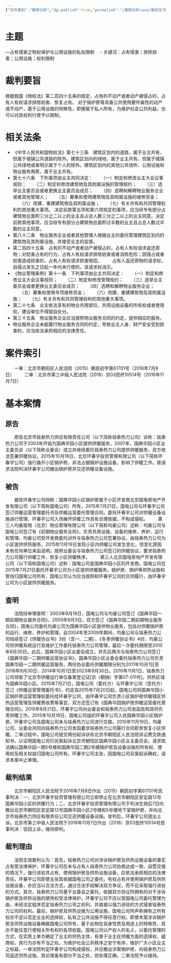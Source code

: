 ```yaml
---
{"文件类别":"案例分析","dg-publish":true,"permalink":"/案例分析case/裁判文书/北京市铭泰热力供应有限责任公司诉北京环春宇投资管理有限公司等侵权责任纠纷案/","dgPassFrontmatter":true,"created":"2024-10-25T08:50:11.531+08:00","updated":"2024-10-25T08:52:56.063+08:00"}
---
```




# 主题
—占有侵害之物权保护与公用设施的私权限制
　- 关键词：占有侵害；排除妨害；公用设施；权利限制
# 裁判要旨
根据我国《物权法》第二百四十五条的规定，占有的不动产或者动产被侵占的，占有人有权请求排除妨害、恢复占有。
对于锅炉房等具备公共使用要件属性的动产或不动产，基于公用设施的特殊性，即便属于私人所有，为维护社会公共利益，也可以对其权利行使予以限制。
# 相关法条
- 《中华人民共和国物权法》第七十三条　建筑区划内的道路，属于业主共有，但属于城镇公共道路的除外。建筑区划内的绿地，属于业主共有，但属于城镇公共绿地或者明示属于个人的除外。建筑区划内的其他公共场所、公用设施和物业服务用房，属于业主共有。
- 第七十六条　下列事项由业主共同决定：
　　（一）制定和修改业主大会议事规则；
　　（二）制定和修改建筑物及其附属设施的管理规约；
　　（三）选举业主委员会或者更换业主委员会成员；
　　（四）选聘和解聘物业服务企业或者其他管理人；
　　（五）筹集和使用建筑物及其附属设施的维修资金；
　　（六）改建、重建建筑物及其附属设施；
　　（七）有关共有和共同管理权利的其他重大事项。
	 决定前款第五项和第六项规定的事项，应当经专有部分占建筑物总面积三分之二以上的业主且占总人数三分之二以上的业主同意。决定前款其他事项，应当经专有部分占建筑物总面积过半数的业主且占总人数过半数的业主同意。
- 第八十二条　物业服务企业或者其他管理人根据业主的委托管理建筑区划内的建筑物及其附属设施，并接受业主的监督。
- 第二百四十五条　占有的不动产或者动产被侵占的，占有人有权请求返还原物；对妨害占有的行为，占有人有权请求排除妨害或者消除危险；因侵占或者妨害造成损害的，占有人有权请求损害赔偿。
　　占有人返还原物的请求权，自侵占发生之日起一年内未行使的，该请求权消灭。
- 《物业管理条例》第十一条　下列事项由业主共同决定：
　　（一）制定和修改业主大会议事规则；
　　（二）制定和修改管理规约；
　　（三）选举业主委员会或者更换业主委员会成员；
　　（四）选聘和解聘物业服务企业；
　　（五）筹集和使用专项维修资金；
　　（六）改建、重建建筑物及其附属设施；
　　（七）有关共有和共同管理权利的其他重大事项。
- 第二十七条　业主依法享有的物业共用部位、共用设施设备的所有权或者使用权，建设单位不得擅自处分。
- 第三十五条　物业服务企业应当按照物业服务合同的约定，提供相应的服务。
- 物业服务企业未能履行物业服务合同的约定，导致业主人身、财产安全受到损害的，应当依法承担相应的法律责任。
# 案件索引
　　一审：北京市朝阳区人民法院（2015）朝民初字第61701号（2016年7月8日）
　　二审：北京市第三中级人民法院（2016）京03民终10514号（2016年11月7日）
# 基本案情
## 原告
　　原告北京市铭泰热力供应有限责任公司（以下简称铭泰热力公司）诉称：铭泰热力公司于2003年开始为国典华园小区提供供暖服务，2007年，国典华园小区业主委员会（以下简称业委会）成立并继续委托铭泰热力公司提供供暖服务，双方依法签署供暖协议。2015年10月18日，北京环春宇投资管理有限公司（以下简称环春宇公司）强行撬开小区锅炉房，非法占据锅炉设施设备，影响了供暖工作。故请求法院判决环春宇公司撤出锅炉房并交还供暖设备设施。
## 被告
　　被告环春宇公司辩称：国典华园小区锅炉房属于小区开发商北京国电房地产开发有限公司（以下简称国电公司）所有，2015年7月21日，国电公司与环春宇公司签订供暖运营管理委托书及供暖运营委托管理合同，委托环春宇公司对供暖设备设施进行管理，环春宇公司入场展开供暖工作具有合理依据，不构成侵权。
　　第三人均豪居用（北京）物业管理有限公司（以下简称均豪公司）述称：均豪公司与国电公司签订有《前期物业服务合同》，负责共用设施、设备的维修、养护、运行和管理。均豪公司受开发商委托对外与铭泰热力公司签署协议，由铭泰热力公司为小区提供供热服务。2015年11月19日发现小区内供暖公司发生变化，但变化原因未有任何单位来函说明。按照业委会与铭泰热力公司签订的供暖协议，要求铭泰热力公司履行供暖工作，恢复小区供暖秩序。
　　第三人北京国电房地产开发有限公司（以下简称国电公司）述称：国电公司是国典华园小区的开发商。国电公司在2015年7月21日委托环春宇公司为小区提供供暖服务。锅炉房、锅炉等供热设施和管线归国电公司所有，国电公司认为应当按照和环春宇公司的合同履行，由环春宇公司为小区提供供暖服务。
## 查明
　　法院经审理查明：2003年8月18日，国电公司与均豪公司签订《国典华园一期前期物业服务合同》，2005年8月3日，双方签订《国典华园二期前期物业服务合同》，国电公司委托均豪公司为国典华园小区提供物业服务，包括对供暖锅炉房的运行、维修、养护和管理。自2004年至2009年期间，均豪公司与铭泰热力公司陆续签订《供暖协议书》3份（含一、二期）、《冬季供暖协议书》4份，均豪公司将供暖系统运行及维护工作委托铭泰热力公司管理，最后一次委托期限至2010年9月30日。此后，国典华园小区业委会成立，并先后两次与铭泰热力公司签订《国典华园一二期供暖运营协议书》，国典华园小区业委会委托铭泰热力公司负责国典华园一二期供暖运营服务。两份协议委托供暖期限分别为2011年10月1日至2016年9月30日、2014年10月1日至2023年9月30日。2010年11月1日，铭泰热力公司领取了北京市供暖运行单位备案登记证[京（朝锅）字第07-011号]，供热区域为国典华园小区。2015年7月21日，国电公司（委托方）与环春宇公司（受托方）签订《供暖运营管理委托书》，约定自2015年7月20日起，国电公司将国典华园小区锅炉房运营管理权委托给环春宇公司，由环春宇公司负责小区锅炉房供暖辖区供热运营管理及供暖费收费等事宜。双方还签订有《国典华园锅炉房供暖运营委托管理合同》。2015年8月21日，环春宇公司向业委会和铭泰热力公司发函告知其将负责供暖工作。2015年10月18日，国电公司组织环春宇公司入驻国典华园小区锅炉房。环春宇公司及国电公司未与铭泰热力公司进行交接。2015年11月19日，均豪公司、业委会共同向铭泰热力公司发函要求铭泰热力公司履行合同职责恢复小区供暖。二审过程中，国电公司提交两份起诉状和北京市朝阳区人民法院诉讼费交款通知书，以证明国电公司已另案起诉北京市朝阳区国典华园小区业主委员会，请求依法确认国典华园一期5号楼和国典华园二期2号楼锅炉房及设备设施的所有权、使用权及相关权益归国电公司所有。环春宇公司主张，因国电公司另案起诉确权，请求本案中止审理。
## 裁判结果
　　北京市朝阳区人民法院于2016年7月8日作出（2015）朝民初字第61701号民事判决：一、北京环春宇投资管理有限公司立即停止在北京市朝阳区安定路12号国典华园小区的供暖行为；二、北京环春宇投资管理有限公司于判决生效后7日内撤出北京市朝阳区安定路12号国典华园小区2号楼和5号楼地下室锅炉房，并向北京市铭泰热力供应有限责任公司交还供暖设备设施。宣判后，环春宇公司提出上诉。北京市第三中级人民法院于2016年11月7日作出（2016）京03民终10514号民事判决：驳回上诉，维持原判。
## 裁判理由
　　法院生效裁判认为：首先，铭泰热力公司对涉诉锅炉房及供热设施设备的事实占有受法律保护，环春宇公司在未与占有人铭泰热力公司协商达成一致、自愿交接的情况下，强行进驻并占有、使用锅炉房及供热设施设备，应依法承担相应的法律责任。环春宇公司即使主张其依据国电公司之委托，有权占有并使用锅炉房及供热设施设备，亦应当以合法方式，通过合法手段解决双方争议，而不应采取强行进驻的方式。其次，铭泰热力公司基于业委会之委托，依据双方协议所拥有的对于涉诉锅炉房及供热设施的使用权受法律保护。环春宇公司不应以受国电公司委托管理为由，未经法定程序否定铭泰热力公司之权利，并直接以强力进驻的方式侵害铭泰热力公司的权利。最后，锅炉房及供热设施为公用设施，国电公司所声称拥有之所有权亦不足以否定业主的选择权，私有之公共设施不得任意行权。即使本案涉诉锅炉房及供热设施设备确属国电公司所有，基于此物在自身性质及用途上的特殊性，其亦不能任意行使相关所有权的各项权能。国电公司以产权人的名义，以委托管理的方式，在实质上单方确定了业主的供热主体，有害于业主在供暖方面的选择权、磋商权，其行为亦有不当之处。为维护社会公共秩序之安宁有序，维护广大小区业主之权益，一审法院判定环春宇公司构成侵权，并应撤出涉案锅炉房，向铭泰热力公司返还供热设施，其论理虽有部分不当之处，但处理正确，二审法院予以维持。
